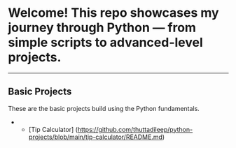 # Welcome! This repo showcases my journey through Python — from simple scripts to advanced-level projects.

---

## Basic Projects

These are the basic projects build using the Python fundamentals.

- * [Tip Calculator] (https://github.com/thuttadileep/python-projects/blob/main/tip-calculator/README.md)
